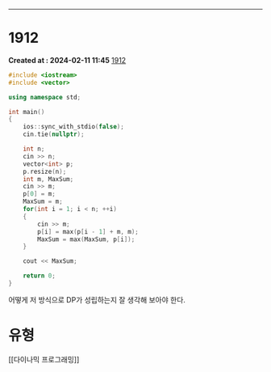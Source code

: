 ---
# 1912 
**Created at : 2024-02-11 11:45**
[1912](https://www.acmicpc.net/problem/1912)
```cpp
#include <iostream>
#include <vector>

using namespace std;

int main()
{
    ios::sync_with_stdio(false);
    cin.tie(nullptr);

    int n;
    cin >> n;
    vector<int> p;
    p.resize(n);
    int m, MaxSum;
    cin >> m;
    p[0] = m;
    MaxSum = m;
    for(int i = 1; i < n; ++i)
    {
        cin >> m;
        p[i] = max(p[i - 1] + m, m);
        MaxSum = max(MaxSum, p[i]);
    }

    cout << MaxSum;

    return 0;
}
```

어떻게 저 방식으로 DP가 성립하는지 잘 생각해 보아야 한다.
# 유형
[[다이나믹 프로그래밍]]
